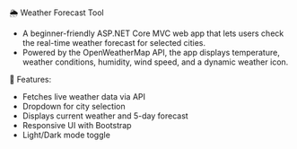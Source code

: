 🌦️ Weather Forecast Tool
- A beginner-friendly ASP.NET Core MVC web app that lets users check the real-time weather forecast for selected cities. 
- Powered by the OpenWeatherMap API, the app displays temperature, weather conditions, humidity, wind speed, and a dynamic weather icon.

🔧 Features:
- Fetches live weather data via API
- Dropdown for city selection
- Displays current weather and 5-day forecast
- Responsive UI with Bootstrap
- Light/Dark mode toggle
